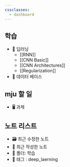 ```yaml
---
cssclasses:
  - dashboard
---
```


## 학습
- 📑 딥러닝
	- [[RNN]]
	- [[CNN Basic]]
	- [[CNN Architectures]]
	- [[Regularization]]
- 📖 데이터 베이스

## mju 할 일
- 🖥 과제


## 노트 리스트
- 🗃 최근 수정한 노트
- 📝 최근 작성한 노트
- 📁 폴더: 학습
- 🔖 태그 : deep_laerning
